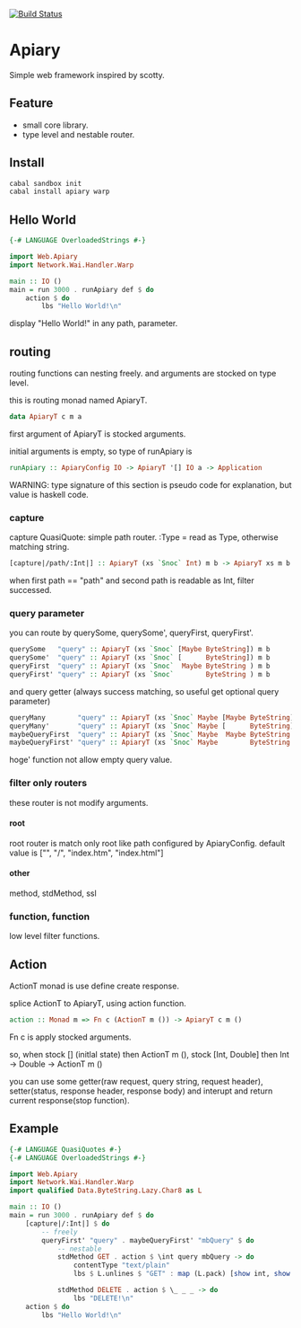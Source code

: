 [![Build Status](https://secure.travis-ci.org/philopon/apiary.png)](https://travis-ci.org/philopon/apiary)

Apiary
====
Simple web framework inspired by scotty.

Feature
----
* small core library.
* type level and nestable router.

Install
----
```bash
cabal sandbox init
cabal install apiary warp
```

Hello World
----
```haskell
{-# LANGUAGE OverloadedStrings #-}

import Web.Apiary
import Network.Wai.Handler.Warp

main :: IO ()
main = run 3000 . runApiary def $ do
    action $ do
        lbs "Hello World!\n"
```
display "Hello World!" in any path, parameter.

routing
----
routing functions can nesting freely. and arguments are stocked on type level.

this is routing monad named ApiaryT.

```haskell
data ApiaryT c m a
```

first argument of ApiaryT is stocked arguments.

initial arguments is empty, so type of runApiary is

```haskell
runApiary :: ApiaryConfig IO -> ApiaryT '[] IO a -> Application
```

WARNING: type signature of this section is pseudo code for explanation, but value is haskell code.

### capture

capture QuasiQuote: simple path router. :Type = read as Type, otherwise matching string.

```haskell
[capture|/path/:Int|] :: ApiaryT (xs `Snoc` Int) m b -> ApiaryT xs m b
```

when first path == "path" and second path is readable as Int, filter successed.

### query parameter

you can route by querySome, querySome', queryFirst, queryFirst'.

```haskell
querySome   "query" :: ApiaryT (xs `Snoc` [Maybe ByteString]) m b
querySome'  "query" :: ApiaryT (xs `Snoc` [      ByteString]) m b
queryFirst  "query" :: ApiaryT (xs `Snoc`  Maybe ByteString ) m b
queryFirst' "query" :: ApiaryT (xs `Snoc`        ByteString ) m b
```

and query getter (always success matching, so useful get optional query parameter)

```haskell
queryMany        "query" :: ApiaryT (xs `Snoc` Maybe [Maybe ByteString]) m b
queryMany'       "query" :: ApiaryT (xs `Snoc` Maybe [      ByteString]) m b
maybeQueryFirst  "query" :: ApiaryT (xs `Snoc` Maybe  Maybe ByteString ) m b
maybeQueryFirst' "query" :: ApiaryT (xs `Snoc` Maybe        ByteString ) m b
```

hoge' function not allow empty query value.

### filter only routers
these router is not modify arguments.

#### root
root router is match only root like path configured by ApiaryConfig. 
default value is ["", "/", "index.htm", "index.html"]

#### other
method, stdMethod, ssl

### function, function
low level filter functions.

Action
----
ActionT monad is use define create response.

splice ActionT to ApiaryT, using action function.

```haskell
action :: Monad m => Fn c (ActionT m ()) -> ApiaryT c m () 
```

Fn c is apply stocked arguments.

so, when stock [] (initlal state) then ActionT m (),
         stock [Int, Double]      then Int -> Double -> ActionT m ()

you can use some getter(raw request, query string, request header),
setter(status, response header, response body) 
and interupt and return current response(stop function).

Example
----
```haskell
{-# LANGUAGE QuasiQuotes #-}
{-# LANGUAGE OverloadedStrings #-}

import Web.Apiary
import Network.Wai.Handler.Warp
import qualified Data.ByteString.Lazy.Char8 as L

main :: IO ()
main = run 3000 . runApiary def $ do
    [capture|/:Int|] $ do
        -- freely
        queryFirst' "query" . maybeQueryFirst' "mbQuery" $ do
            -- nestable
            stdMethod GET . action $ \int query mbQuery -> do
                contentType "text/plain"
                lbs $ L.unlines $ "GET" : map (L.pack) [show int, show query, show mbQuery]

            stdMethod DELETE . action $ \_ _ _ -> do
                lbs "DELETE!\n"
    action $ do
        lbs "Hello World!\n"
```

